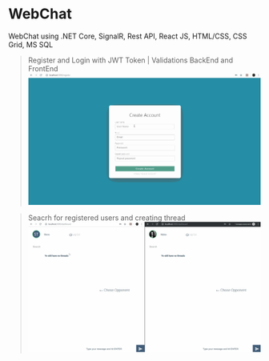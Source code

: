# WebChat
WebChat using .NET Core, SignalR, Rest API, React JS, HTML/CSS, CSS Grid, MS SQL
>Register and Login with JWT Token | Validations BackEnd and FrontEnd
>![](Register.gif)

>Seacrh for registered users and creating thread
>![](search-create-thread.gif)
